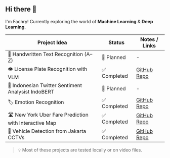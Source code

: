 ## Hi there 👋

I'm Fachry! Currently exploring the world of **Machine Learning** & **Deep Learning**.

| Project Idea                                      | Status      | Notes / Links                                                                 |
|--------------------------------------------------|-------------|-------------------------------------------------------------------------------|
| 📝 Handwritten Text Recognition (A–Z)                        | 🔄 Planned   | -                                                                               |
| 👁️ License Plate Recognition with VLM                        | ✅ Completed   | [GitHub Repo](https://github.com/fachrysann/License-Plate-VLM)                |
| 💬 Indonesian Twitter Sentiment Analysist IndoBERT           | 🔄 Planned   | -                                                                               |
| 🏷️ Emotion Recognition                                       | ✅ Completed | [GitHub Repo](https://github.com/fachrysann/EmotionRecognition_DeepLearning)    |
| 🛣️ New York Uber Fare Prediction with Interactive Map        | ✅ Completed  | [GitHub Repo](https://github.com/fachrysann/Uber_fare_prediction          )                                                                     |
| 🚗 Vehicle Detection from Jakarta CCTVs                      | ✅ Completed | [GitHub Repo](https://github.com/fachrysann/Car-Detection)                      |

> 💡 Most of these projects are tested locally or on video files.

